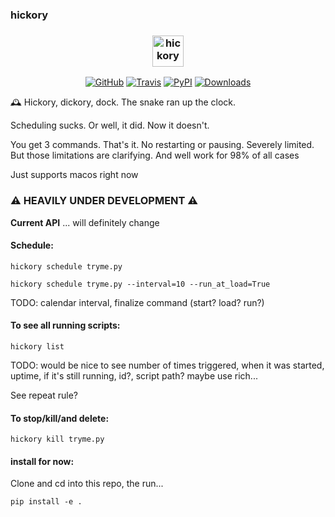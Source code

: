 ### hickory

<h3 align="center">
  <img src="https://raw.githubusercontent.com/maxhumber/hickory/master/logo/hickory.png" width="50px" alt="hickory">
</h3>
<p align="center">
  <a href="https://github.com/maxhumber/hickory"><img alt="GitHub" src="https://img.shields.io/github/license/maxhumber/hickory"></a>
  <a href="https://travis-ci.org/maxhumber/hickory"><img alt="Travis" src="https://img.shields.io/travis/maxhumber/hickory.svg"></a>
  <a href="https://pypi.python.org/pypi/hickory"><img alt="PyPI" src="https://img.shields.io/pypi/v/hickory.svg"></a>
  <a href="https://pepy.tech/project/hickory"><img alt="Downloads" src="https://pepy.tech/badge/hickory"></a>
</p>


🕰 Hickory, dickory, dock. The snake ran up the clock.

Scheduling sucks. Or well, it did. Now it doesn't.

You get 3 commands. That's it. No restarting or pausing. Severely limited. But those limitations are clarifying. And well work for 98% of all cases

Just supports macos right now

### ⚠️ HEAVILY UNDER DEVELOPMENT ⚠️

**Current API** ... will definitely change



#### Schedule:

`hickory schedule tryme.py`

`hickory schedule tryme.py --interval=10 --run_at_load=True`

TODO: calendar interval, finalize command (start? load? run?)


#### To see all running scripts:

`hickory list`

TODO: would be nice to see number of times triggered, when it was started, uptime, if it's still running, id?, script path? maybe use rich...

See repeat rule?


#### To stop/kill/and delete:

`hickory kill tryme.py`


#### install for now:

Clone and cd into this repo, the run...

`pip install -e .`
